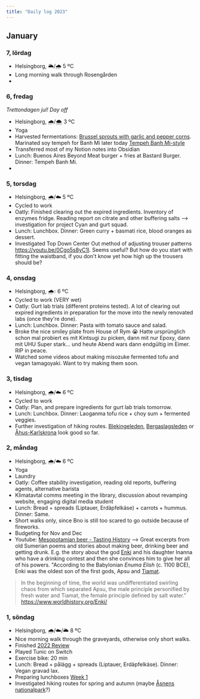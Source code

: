 ```yaml
---
title: "Daily log 2023"
---
```


## January


### 7, lördag
- Helsingborg, 🌥️/🌧️ 5 ºC
- Long morning walk through Rosengården
- 

### 6, fredag
_Trettondagen jul! Day off_
- Helsingborg, 🌧️/🌨️ 3 ºC
- Yoga 
- Harvested fermentations: [Brussel sprouts with garlic and pepper corns](projects/fermentation/Brussel%20sprouts%20with%20garlic%20and%20pepper%20corns.md). Marinated soy tempeh for Banh Mi later today [Tempeh Banh Mi-style](projects/fermentation/Cooking%20with%20tempeh.md#Tempeh%20Banh%20Mi-style)
- Transferred most of my Notion notes into Obsidian
- Lunch: Buenos Aires Beyond Meat burger + fries at Bastard Burger. Dinner: Tempeh Banh Mi.
- 


### 5, torsdag
- Helsingborg, 🌧️/☁️ 5 ºC
- Cycled to work
- Oatly: Finished clearing out the expired ingredients. Inventory of enzymes fridge. Reading report on citrate and other buffering salts --> investigation for project Cyan and gurt squad.
- Lunch: Lunchbox. Dinner: Green curry + basmati rice, blood oranges as dessert.
- Investigated Top Down Center Out method of adjusting trouser patterns https://youtu.be/0Cgo5s8yC1I. Seems useful? But how do you start with fitting the waistband, if you don't know yet how high up the trousers should be?


### 4, onsdag
- Helsingborg, 🌧️💧 6 ºC
- Cycled to work (VERY wet)
- Oatly: Gurt lab trials (different proteins tested). A lot of clearing out expired ingredients in preparation for the move into the newly renovated labs (once they're done). 
- Lunch: Lunchbox. Dinner: Pasta with tomato sauce and salad. 
- Broke the nice smiley plate from House of Rym 😭 Hatte ursprünglich schon mal probiert es mit Kintsugi zu picken, dann mit nur Epoxy, dann mit UHU Super stark... und heute Abend wars dann endgültig im Eimer. RIP in peace. 
- Watched some videos about making misozuke fermented tofu and vegan tamagoyaki. Want to try making them soon.


### 3, tisdag
- Helsingborg, 🌧️/☁️ 6 ºC
- Cycled to work
- Oatly: Plan, and prepare ingredients for gurt lab trials tomorrow.
- Lunch: Lunchbox. Dinner: Laoganma tofu rice + choy sum + fermented veggies.
- Further investigation of hiking routes. [Blekingeleden](https://www.blekingeleden.com/), [Bergaslagsleden](https://www.bergslagsleden.se/) or [Åhus-Karlskrona](https://www.alltrails.com/explore/trail/sweden/skane/ahus-karlskrona) look good so far. 


### 2, måndag
- Helsingborg, 🌧️/☁️ 6 ºC
- Yoga
- Laundry
- Oatly: Coffee stability investigation, reading old reports, buffering agents, alternative barista
- Klimatavtal comms meeting in the library, discussion about revamping website, engaging digital media student
- Lunch: Bread + spreads (Liptauer, Erdäpfelkäse) + carrots + hummus. Dinner: Same.
- Short walks only, since Bno is still too scared to go outside because of fireworks.
- Budgeting for Nov and Dec
- Youtube: [Mesopotamian beer - Tasting History](https://youtu.be/gK4DMt8ARyU) --> Great excerpts from old Sumerian poems and stories about making beer, drinking beer and getting drunk. E.g. the story about the god [Enki](https://www.worldhistory.org/Enki/) and his daughter Inanna who have a drinking contest and then she convinces him to give her all of his powers. "According to the Babylonian _Enuma Elish_ (c. 1100 BCE), Enki was the oldest son of the first gods, Apsu and [Tiamat](https://www.worldhistory.org/Tiamat/). 
> In the beginning of time, the world was undifferentiated swirling chaos from which separated Apsu, the male principle personified by fresh water and Tiamat, the female principle defined by salt water." https://www.worldhistory.org/Enki/


### 1, söndag
- Helsingborg, 🌧️/☁️/🌥️ 8 ºC
- Nice morning walk through the graveyards, otherwise only short walks.
- Finished [2022 Review](private/Yearly%20reviews/2022%20Review/2022%20Review.md)
- Played Tunic on Switch
- Exercise bike: 20 min
- Lunch: Bread + pålägg + spreads (Liptauer, Erdäpfelkäse). Dinner: Vegan gravad lax.
- Preparing lunchboxes [Week 1](projects/cooking/Lunchboxes%20and%20Bowls.md#Week%201)
- Investigated hiking routes for spring and autumn (maybe [Åsnens nationalpark](trips/nationalparks_götaland.md#Åsnens%20nationalpark)?)
















